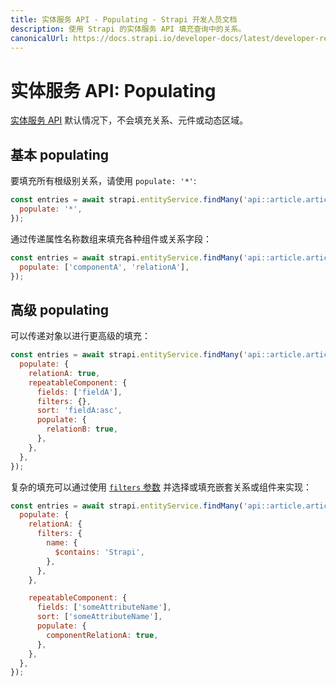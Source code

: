 ```yaml
---
title: 实体服务 API - Populating - Strapi 开发人员文档
description: 使用 Strapi 的实体服务 API 填充查询中的关系。
canonicalUrl: https://docs.strapi.io/developer-docs/latest/developer-resources/database-apis-reference/entity-service/populate.html
---
```


# 实体服务 API: Populating

[实体服务 API](/developer-docs/latest/developer-resources/database-apis-reference/entity-service-api.md) 默认情况下，不会填充关系、元件或动态区域。

## 基本 populating

要填充所有根级别关系，请使用 `populate: '*'`:
```js
const entries = await strapi.entityService.findMany('api::article.article', {
  populate: '*',
});
```

通过传递属性名称数组来填充各种组件或关系字段：

```js
const entries = await strapi.entityService.findMany('api::article.article', {
  populate: ['componentA', 'relationA'],
});
```

## 高级 populating

可以传递对象以进行更高级的填充：

```js
const entries = await strapi.entityService.findMany('api::article.article', {
  populate: {
    relationA: true,
    repeatableComponent: {
      fields: ['fieldA'],
      filters: {},
      sort: 'fieldA:asc',
      populate: {
        relationB: true,
      },
    },
  },
});
```

复杂的填充可以通过使用 [`filters` 参数](/developer-docs/latest/developer-resources/database-apis-reference/entity-service/filter.md) 并选择或填充嵌套关系或组件来实现：

```js
const entries = await strapi.entityService.findMany('api::article.article', {
  populate: {
    relationA: {
      filters: {
        name: {
          $contains: 'Strapi',
        },
      },
    },

    repeatableComponent: {
      fields: ['someAttributeName'],
      sort: ['someAttributeName'],
      populate: {
        componentRelationA: true,
      },
    },
  },
});
```
